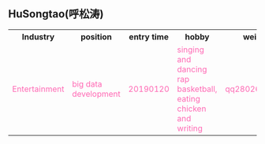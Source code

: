 ## HuSongtao(呼松涛)	
<table><tbody>
    <tr>
        <th>Industry</th><th>position</th><th>entry time</th><th>hobby</th><th>weixin</th><th>remarks</th>
    </tr>
    <tr>
        <td><font color="Hotpink">Entertainment</font></td>
		<td><font color="Hotpink">big data development</font></td>
		<td><font color="Hotpink">20190120</font></td>
		<td><font color="Hotpink">singing and dancing rap basketball, eating chicken and writing</font></td>
		<td><font color="Hotpink">qq2802673147</font></td>
		<td><font color="Hotpink">single and handsome</font></td>
    </tr>
</table>	
